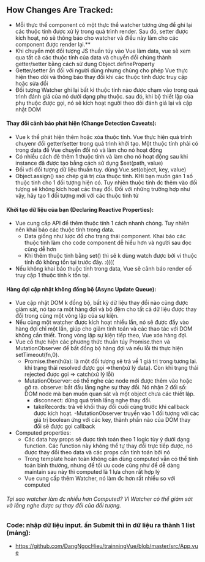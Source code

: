 ## How Changes Are Tracked:
- Mỗi thực thể component có một thực thể watcher tương ứng để ghi lại các thuộc tính được xử lý trong quá trình render. Sau đó, setter được kích hoạt, nó sẽ thông báo cho watcher và điều này làm cho các component được render lại.**
- Khi chuyển một đối tượng JS thuần túy vào Vue làm data, vue sẽ xem qua tất cả các thuộc tính của data và chuyển đổi chúng thành getter/setter bằng cách sử dụng Object.defineProperty
- Getter/setter ẩn đối với người dùng nhưng chúng cho phép Vue thực hiện theo dõi và thông báo thay đổi khi các thuộc tính được truy cập hoặc sửa đổi
- Đối tượng Watcher ghi lại bất kì thuộc tính nào được chạm vào trong quá trình đánh giá của nó dưới dạng phụ thuộc. sau đó, khi bộ thiết lập của phụ thuộc được gọi, nó sẽ kích hoạt người theo dõi đánh giá lại và cập nhật DOM
#### Thay đổi cảnh báo phát hiện (Change Detection Caveats):
- Vue k thể phát hiện thêm hoặc xóa thuộc tính. Vue thực hiện quá trình chuyenr đổi getter/setter trong quá trình khởi tạo. Một thuộc tính phải có trong data để Vue chuyển đổi nó và làm cho nó hoạt động
- Có nhiều cách đẻ thêm 1 thuộc tính và làm cho nó hoạt động sau khi  instance đã được tạo bằng cách sử dụng $set(path, value)
- Đối với đối tượng dữ liệu thuần tuy. dùng Vue.set(object, key, value) 
- Object.assign() sao chép giá trị của thuộc tính. KHi bạn muốn gán 1 số thuộc tính cho 1 đối tượng hiện có. Tuy nhiên thuộc tính đc thêm vào đối tượng sẽ không kích hoạt các thay đổi. Đối với những trường hợp như vậy, hãy tạo 1 đối tượng mới với các thuộc tính từ
#### Khởi tạo dữ liệu của bạn (Declaring Reactive Properties):
- Vue cung cấp API để thêm thuộc tính 1 cách nhanh chóng. Tuy nhiên nên khai báo các thuộc tính trong data. 
    + Data giống như lược đồ cho trạng thái component. Khai báo các thuộc tính làm cho code component dễ hiểu hơn và người sau đọc cũng dễ hơn
    + Khi thêm thuộc tính bằng set() thì sẽ k dùng watch được bởi vì thuộc tính đó không tồn tại trước đây. :((((
- Nếu không khai báo thuộc tính trong data, Vue sẽ cảnh báo render cố truy cập 1 thuộc tính k tồn tại.
#### Hàng đợi cập nhật không đồng bộ (Async Update Queue):
- Vue cập nhật DOM k đồng bộ, bất kỳ dữ liệu thay đổi nào cũng được giám sát, nó tạo ra một hàng đợi và bộ đệm cho tất cả dữ liệu được thay đổi trong cùng một vòng lặp của sự kiện.
- Nếu cùng một watcher được kích hoạt nhiều lần, nó sẽ được đẩy vào hàng đợi chỉ một lần, giúp cho giảm tính toán và các thao tác với DOM không cần thiết. Trong vòng lặp sự kiện tiếp theo, Vue xóa hàng đợi.
- Vue cố thực hiện các phương thức thuần túy Promise.then và MutationObserver để bất đồng bộ hàng đợi và nếu lỗi thì thực hiện setTimeout(fn,0).
	+ Promise.then(hứa): là một đối tượng sẽ trả về 1 giá trị trong tương lai. khi trạng thái resolved được gọi =>then(xử lý data). Còn khi trạng thái rejected được gọi => catch(xử lý lỗi)
	+ MutationObserver: có thể nghe các node mới được thêm vào hoặc gỡ ra.
	observe: bắt đầu lắng nghe sự thay đổi. Nó nhận 2 đối số: DOM node mà bạn muốn quan sát và một object chưa các thiết lập.
		- disconnect: dừng quá trình lắng nghe thay đổi.
		- takeRecords: trả về khối thay đổi cuối cùng trước khi callback được kích hoạt.
		 -MutationObserver truyền vào 1 đối tượng với các giá trị boolean ứng với các key, thành phần nào của DOM thay đổi sẽ được gọi callback
- Computed properties:
	+ Các data hay props sẽ được tính toán theo 1 logic tùy ý dưới dạng function. Các function này không thể tự thay đổi trực tiếp được, nó được thay đổi theo data và các props cần tính toán bởi nó
	+ Trong template hoàn toàn không cần dùng computed vẫn có thể tính toán bình thường, nhưng để tối ưu code cũng như để dễ dàng maintain sau này thì computed là 1 lựa chọn rất hợp lý
	+ Vue cung cấp thêm Watcher, nó làm đc hơn rất nhiều so với computed
###### Tại sao watcher làm đc nhiều hơn Computed? Vì Watcher có thể giám sát và lắng nghe được sự thay đổi của đối tượng.

### Code: nhập dữ liệu input. ấn Submit thì in dữ liệu ra thành 1 list (mảng):
- https://github.com/DangNgocHieu/trainningVue/blob/master/src/App.vue

  


    
